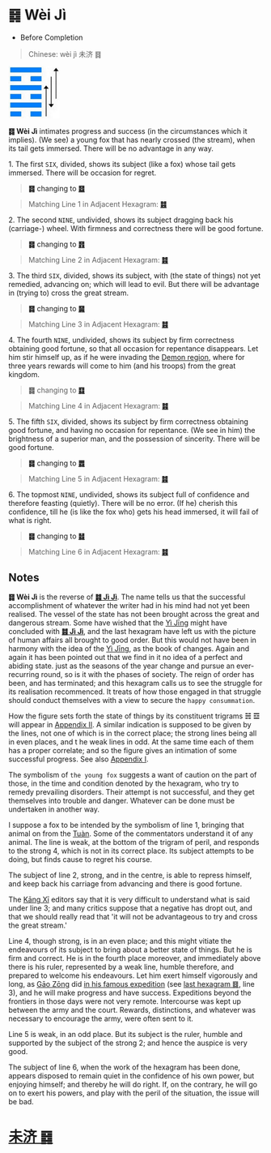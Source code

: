 # ䷿ Wèi Jì

* Before Completion

> Chinese: wèi jì 未济 ䷿

<a id="p-207"/>

<img src="shapes/64.10.jpg" width="101" alt="未济">

**䷿ Wèi Jì** intimates progress and success (in the circumstances which it implies).
(We see) a young fox that has nearly crossed (the stream), when its tail gets immersed. There will be no advantage in any way.

1.<a id="64.1"/> The first `SIX`, divided, shows its subject (like a fox) whose tail gets immersed. There will be occasion for regret.

> **䷿** changing to [**䷥**](e79dbdkui.md#38.1)

> Matching Line 1 in Adjacent Hexagram: [**䷾**](e697a2e6b58ejiji.md#63.1)

2.<a id="64.2"/> The second `NINE`, undivided, shows its subject dragging back his (carriage-) wheel. With firmness and correctness there will be good fortune.

> **䷿** changing to [**䷢**](e6998bjin.md#35.2)

> Matching Line 2 in Adjacent Hexagram: [**䷾**](e697a2e6b58ejiji.md#63.2)

<a id="p-208"/>

3.<a id="64.3"/> The third `SIX`, divided, shows its subject, with (the state of things) not yet remedied, advancing on; which will lead to evil. But there will be advantage in (trying to) cross the great stream.

> **䷿** changing to [**䷱**](e9bc8eding.md#50.3)

> Matching Line 3 in Adjacent Hexagram: [**䷾**](e697a2e6b58ejiji.md#63.3)

4.<a id="64.4"/> The fourth `NINE`, undivided, shows its subject by firm correctness obtaining good fortune, so that all occasion for repentance disappears. Let him stir himself up, as if he were invading the [Demon region](https://en.wikipedia.org/wiki/Guifang), where for three years rewards will come to him (and his troops) from the great kingdom.

> **䷿** changing to [**䷃**](e89299meng.md#4.4)

> Matching Line 4 in Adjacent Hexagram: [**䷾**](e697a2e6b58ejiji.md#63.4)

<a id="p-209"/>

5.<a id="64.5"/> The fifth `SIX`, divided, shows its subject by firm correctness obtaining good fortune, and having no occasion for repentance. (We see in him) the brightness of a superior man, and the possession of sincerity. There will be good fortune.

> **䷿** changing to [**䷅**](e8aebcsong.md#6.5)

> Matching Line 5 in Adjacent Hexagram: [**䷾**](e697a2e6b58ejiji.md#63.5)

6.<a id="64.6"/> The topmost `NINE`, undivided, shows its subject full of confidence and therefore feasting (quietly). There will be no error. (If he) cherish this confidence, till he (is like the fox who) gets his head immersed, it will fail of what is right.

> **䷿** changing to [**䷧**](e8a7a3xie.md#40.6)

> Matching Line 6 in Adjacent Hexagram: [**䷾**](e697a2e6b58ejiji.md#63.6)

<a id="p-210"/>

## Notes

**䷿ Wèi Jì** is the reverse of [**䷾ Jì Jì**](e697a2e6b58ejiji.md). The name tells us that the successful accomplishment of whatever the writer had in his mind had not yet been realised. The vessel of the state has not been brought across the great and dangerous stream. Some have wished that the [Yì Jīng](https://en.wikipedia.org/wiki/I_Ching) might have concluded with [**䷾ Jì Jì**](e697a2e6b58ejiji.md), and the last hexagram have left us with the picture of human affairs all brought to good order. But this would not have been in harmony with the idea of the [Yì Jīng](https://en.wikipedia.org/wiki/I_Ching), as the book of changes. Again and again it has been pointed out that we find in it no idea of a perfect and abiding state. just as the seasons of the year change and pursue an ever-recurring round, so is it with the phases of society. The reign of order has been, and has terminated; and this hexagram calls us to see the struggle for its realisation recommenced. It treats of how those engaged in that struggle should conduct themselves with a view to secure the `happy consummation`.

How the figure sets forth the state of things by its constituent trigrams **☵** **☲** will appear in [Appendix II](appendix02s2.md#fn_253). A similar indication is supposed to be given by the lines, not one of which is in the correct place; the strong lines being all in even places, and t he weak lines in odd. At the same time each of them has a proper correlate; and so the figure gives an intimation of some successful progress. See also [Appendix I](appendix01.md).

The symbolism of `the young fox` suggests a want of caution on the part of those, in the time and condition denoted by the hexagram, who try to remedy prevailing disorders. Their attempt is not successful, and they get themselves into trouble and danger. Whatever can be done must be undertaken in another way.

I suppose a fox to be intended by the symbolism of line 1, bringing that animal on from the [Tuàn](https://ctext.org/book-of-changes/tuan-zhuan). Some of the commentators understand it of any animal. The line is weak, at the bottom of the trigram of peril, and responds to the strong 4, which is not in its correct place. Its subject attempts to be doing, but finds cause to regret his course.

The subject of line 2, strong, and in the centre, is able to repress himself, and keep back his carriage from advancing and there is good fortune.

The [Kāng Xī](https://en.wikipedia.org/wiki/Kangxi_Dictionary) editors say that it is very difficult to understand what is said under line 3; and many critics suppose that a negative has dropt out, and that we should really read that 'it will not be advantageous to try and cross the great stream.'

Line 4, though strong, is in an even place; and this might vitiate the endeavours of its subject to bring about a better state of things. But he is firm and correct. He is in the fourth place moreover, and immediately above there is his ruler, represented by a weak line, humble therefore, and prepared to welcome his endeavours. Let him exert himself vigorously and long, as [Gāo Zōng](https://zh.wikipedia.org/zh-cn/高宗) did [in his famous expedition](#64.6) (see [last hexagram ䷿](#64.3), line 3), and he will make progress and have success. Expeditions beyond the frontiers in those days were not very remote. Intercourse was kept up between the army and the court. Rewards, distinctions, and whatever was necessary to encourage the army, were often sent to it.

Line 5 is weak, in an odd place. But its subject is the ruler, humble and supported by the subject of the strong 2; and hence the auspice is very good.

The subject of line 6, when the work of the hexagram has been done, appears disposed to remain quiet in the confidence of his own power, but enjoying himself; and thereby he will do right. If, on the contrary, he will go on to exert his powers, and play with the peril of the situation, the issue will be bad.

# [未济 ䷿](e69caae6b58eweiji_cn.md)
